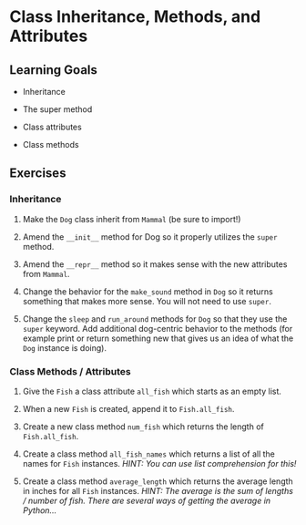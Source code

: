 # Class Inheritance, Methods, and Attributes

## Learning Goals

- Inheritance

- The super method

- Class attributes

- Class methods

## Exercises

### Inheritance

1. Make the `Dog` class inherit from `Mammal` (be sure to import!)

2. Amend the `__init__` method for Dog so it properly utilizes the `super` method.

3. Amend the `__repr__` method so it makes sense with the new attributes from `Mammal`.

4. Change the behavior for the `make_sound` method in `Dog` so it returns something that makes more sense. You will not need to use `super`.

5. Change the `sleep` and `run_around` methods for `Dog` so that they use the `super` keyword. Add additional dog-centric behavior to the methods (for example print or return something new that gives us an idea of what the `Dog` instance is doing).

### Class Methods / Attributes

1. Give the `Fish` a class attribute `all_fish` which starts as an empty list.

2. When a new `Fish` is created, append it to `Fish.all_fish`.

3. Create a new class method `num_fish` which returns the length of `Fish.all_fish`.

4. Create a class method `all_fish_names` which returns a list of all the names for `Fish` instances. *HINT: You can use list comprehension for this!*

5. Create a class method `average_length` which returns the average length in inches for all `Fish` instances. *HINT: The average is the sum of lengths / number of fish. There are several ways of getting the average in Python...*
